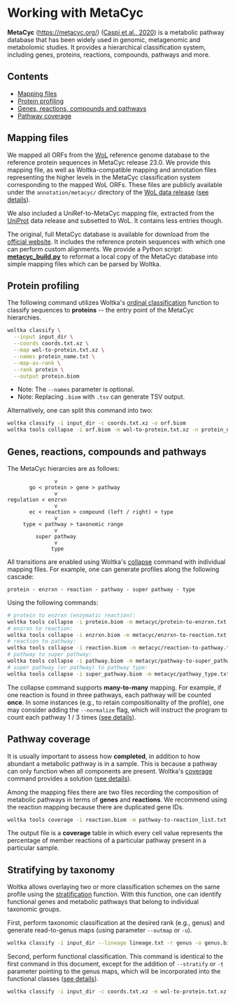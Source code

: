 # Working with MetaCyc

**MetaCyc** (https://metacyc.org/) ([Caspi et al., 2020](https://academic.oup.com/nar/article/48/D1/D445/5581728)) is a metabolic pathway database that has been widely used in genomic, metagenomic and metabolomic studies. It provides a hierarchical classification system, including genes, proteins, reactions, compounds, pathways and more.


## Contents

- [Mapping files](#mapping-files)
- [Protein profiling](#protein-profiling)
- [Genes, reactions, compounds and pathways](#genes,-reactions,-compounds-and-pathways)
- [Pathway coverage](#pathway-coverage)


## Mapping files

We mapped all ORFs from the [WoL](wol.md) reference genome database to the reference protein sequences in MetaCyc release 23.0. We provide this mapping file, as well as Woltka-compatible mapping and annotation files representing the higher levels in the MetaCyc classification system corresponding to the mapped WoL ORFs. These files are publicly available under the `annotation/metacyc/` directory of the [WoL data release](https://app.globus.org/file-manager/collections/31acbeb8-c62f-11ea-bef9-0e716405a293) ([see details](wol.md)).

We also included a UniRef-to-MetaCyc mapping file, extracted from the [UniProt](https://www.uniprot.org/downloads) data release and subsetted to WoL. It contains less entries though.

The original, full MetaCyc database is available for download from the [official website](https://metacyc.org/). It includes the reference protein sequences with which one can perform custom alignments. We provide a Python script: [**metacyc_build.py**](https://github.com/qiyunzhu/utils/blob/main/metacyc_build.py) to reformat a local copy of the MetaCyc database into simple mapping files which can be parsed by Woltka.


## Protein profiling

The following command utilizes Woltka's [ordinal classification](ordinal.md) function to classify sequences to **proteins** -- the entry point of the MetaCyc hierarchies.

```bash
woltka classify \
  --input input_dir \
  --coords coords.txt.xz \
  --map wol-to-protein.txt.xz \
  --names protein_name.txt \
  --map-as-rank \
  --rank protein \
  --output protein.biom
```

* Note: The `--names` parameter is optional.
* Note: Replacing `.biom` with `.tsv` can generate TSV output.

Alternatively, one can split this command into two:

```bash
woltka classify -i input_dir -c coords.txt.xz -o orf.biom
woltka tools collapse -i orf.biom -m wol-to-protein.txt.xz -n protein_name.txt -o protein.biom
```


## Genes, reactions, compounds and pathways

The MetaCyc hierarcies are as follows:

```
               v
       go < protein > gene > pathway
               v
regulation < enzrxn
               v
       ec < reaction > compound (left / right) > type
               v
     type < pathway > taxonomic range
               v
         super pathway
               v
              type
```

All transitions are enabled using Woltka's [collapse](collapse.md) command with individual mapping files. For example, one can generate profiles along the following cascade:

```
protein - enzrxn - reaction - pathway - super pathway - type
```

Using the following commands:

```bash
# protein to enzrxn (enzymatic reaction):
woltka tools collapse -i protein.biom -m metacyc/protein-to-enzrxn.txt -n metacyc/enzrxn_name.txt -o enzrxn.biom
# enzrxn to reaction:
woltka tools collapse -i enzrxn.biom -m metacyc/enzrxn-to-reaction.txt -n metacyc/reaction_name.txt -o reaction.biom
# reaction to pathway:
woltka tools collapse -i reaction.biom -m metacyc/reaction-to-pathway.txt -n metacyc/pathway_name.txt -o pathway.biom
# pathway to super pathway:
woltka tools collapse -i pathway.biom -m metacyc/pathway-to-super_pathway.txt -n metacyc/pathway_name.txt -o super_pathway.biom
# super pathway (or pathway) to pathway type:
woltka tools collapse -i super_pathway.biom -m metacyc/pathway_type.txt -n metacyc/all_class_name.txt -o pathway_type.biom
```

The collapse command supports **many-to-many** mapping. For example, if one reaction is found in three pathways, each pathway will be counted **once**. In some instances (e.g., to retain compositionality of the profile), one may consider adding the `--normalize` flag, which will instruct the program to count each pathway 1 / 3 times ([see details](collapse.md)).


## Pathway coverage

It is usually important to assess how **completed**, in addition to how abundant a metabolic pathway is in a sample. This is because a pathway can only function when all components are present. Woltka's [coverage](coverage.md) command provides a solution ([see details](coverage.md)).

Among the mapping files there are two files recording the composition of metabolic pathways in terms of **genes** and **reactions**. We recommend using the reaction mapping because there are duplicated gene IDs.

```bash
woltka tools coverage -i reaction.biom -m pathway-to-reaction_list.txt -o pathway_coverage.biom
```

The output file is a **coverage** table in which every cell value represents the percentage of member reactions of a particular pathway present in a particular sample.


## Stratifying by taxonomy

Woltka allows overlaying two or more classification schemes on the same profile using the [stratification](stratify.md) function. With this function, one can identify functional genes and metabolic pathways that belong to individual taxonomic groups.

First, perform taxonomic classification at the desired rank (e.g., genus) and generate read-to-genus maps (using parameter `--outmap` or `-u`).

```bash
woltka classify -i input_dir --lineage lineage.txt -r genus -o genus.biom -u map_dir
```

Second, perform functional classification. This command is identical to the first command in this document, except for the addition of `--stratify` or `-t` parameter pointing to the genus maps, which will be incorporated into the functional classes ([see details](stratify.md)).

```bash
woltka classify -i input_dir -c coords.txt.xz -m wol-to-protein.txt.xz --map-as-rank -r protein -t map_dir -o protein.biom
```
